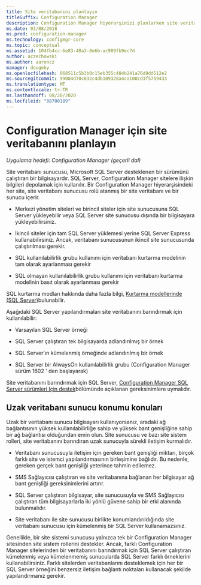 ```yaml
---
title: Site veritabanını planlayın
titleSuffix: Configuration Manager
description: Configuration Manager hiyerarşinizi planlarken site veritabanı ve site veritabanı sunucu rolünü göz önünde bulundurun.
ms.date: 03/08/2018
ms.prod: configuration-manager
ms.technology: configmgr-core
ms.topic: conceptual
ms.assetid: 104fb4cc-6e83-40a3-8e6b-ac909fb9ec7d
author: aczechowski
ms.author: aaroncz
manager: dougeby
ms.openlocfilehash: 068511c5b3b0c15eb355c484b241a76d9dd512e2
ms.sourcegitcommit: 99084d70c032c4db109328a4ca100cd3f5759433
ms.translationtype: MT
ms.contentlocale: tr-TR
ms.lasthandoff: 08/20/2020
ms.locfileid: "88700189"
---
```

# <a name="plan-for-the-site-database-for-configuration-manager"></a>Configuration Manager için site veritabanını planlayın

*Uygulama hedefi: Configuration Manager (geçerli dal)*

Site veritabanı sunucusu, Microsoft SQL Server desteklenen bir sürümünü çalıştıran bir bilgisayardır. SQL Server, Configuration Manager sitelere ilişkin bilgileri depolamak için kullanılır. Bir Configuration Manager hiyerarşisindeki her site, site veritabanı sunucusu rolü atanmış bir site veritabanı ve bir sunucu içerir.  

-   Merkezi yönetim siteleri ve birincil siteler için site sunucusuna SQL Server yükleyebilir veya SQL Server site sunucusu dışında bir bilgisayara yükleyebilirsiniz.  

-   İkincil siteler için tam SQL Server yüklemesi yerine SQL Server Express kullanabilirsiniz. Ancak, veritabanı sunucusunun ikincil site sunucusunda çalıştırılması gerekir.  

-  SQL kullanılabilirlik grubu kullanımı için veritabanı kurtarma modelinin tam olarak ayarlanması gerekir  

-  SQL olmayan kullanılabilirlik grubu kullanımı için veritabanı kurtarma modelinin basıt olarak ayarlanması gerekir  

SQL kurtarma modları hakkında daha fazla bilgi, [Kurtarma modellerinde (SQL Server)](/sql/relational-databases/backup-restore/recovery-models-sql-server)bulunabilir.

Aşağıdaki SQL Server yapılandırmaları site veritabanını barındırmak için kullanılabilir:  

-   Varsayılan SQL Server örneği  

-   SQL Server çalıştıran tek bilgisayarda adlandırılmış bir örnek  

-   SQL Server'ın kümelenmiş örneğinde adlandırılmış bir örnek  

-   SQL Server bir AlwaysOn kullanılabilirlik grubu (Configuration Manager sürüm 1602 ' den başlayarak)


Site veritabanını barındırmak için SQL Server, [Configuration Manager SQL Server sürümleri Için destek](../../../core/plan-design/configs/support-for-sql-server-versions.md)bölümünde açıklanan gereksinimlere uymalıdır.  



## <a name="remote-database-server-location-considerations"></a>Uzak veritabanı sunucu konumu konuları  

Uzak bir veritabanı sunucu bilgisayarı kullanıyorsanız, aradaki ağ bağlantısının yüksek kullanılabilirliğe sahip ve yüksek bant genişliğine sahip bir ağ bağlantısı olduğundan emin olun. Site sunucusu ve bazı site sistem rolleri, site veritabanını barındıran uzak sunucuyla sürekli iletişim kurmalıdır.

-   Veritabanı sunucusuyla iletişim için gereken bant genişliği miktarı, birçok farklı site ve istemci yapılandırmasının birleşimine bağlıdır. Bu nedenle, gereken gerçek bant genişliği yeterince tahmin edilemez.  

-   SMS Sağlayıcısı çalıştıran ve site veritabanına bağlanan her bilgisayar ağ bant genişliği gereksinimlerini artırır.  

-   SQL Server çalıştıran bilgisayar, site sunucusuyla ve SMS Sağlayıcısı çalıştıran tüm bilgisayarlarla iki yönlü güvene sahip bir etki alanında bulunmalıdır.  

-   Site veritabanı ile site sunucusu birlikte konumlandırıldığında site veritabanı sunucusu için kümelenmiş bir SQL Server kullanamazsınız.  


Genellikle, bir site sistemi sunucusu yalnızca tek bir Configuration Manager sitesinden site sistem rollerini destekler. Ancak, farklı Configuration Manager sitelerinden bir veritabanını barındırmak için SQL Server çalıştıran kümelenmiş veya kümelenmemiş sunucularda SQL Server farklı örneklerini kullanabilirsiniz. Farklı sitelerden veritabanlarını desteklemek için her bir SQL Server örneğini benzersiz iletişim bağlantı noktaları kullanacak şekilde yapılandırmanız gerekir.